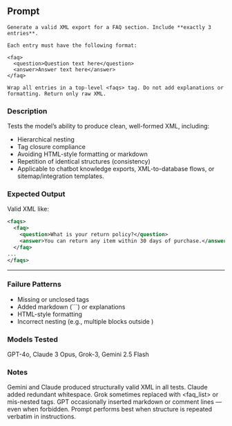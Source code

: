 ## Prompt
```
Generate a valid XML export for a FAQ section. Include **exactly 3 entries**.

Each entry must have the following format:

<faq>
  <question>Question text here</question>
  <answer>Answer text here</answer>
</faq>

Wrap all entries in a top-level <faqs> tag. Do not add explanations or formatting. Return only raw XML.
```
### Description
Tests the model’s ability to produce clean, well-formed XML, including:
- Hierarchical nesting
- Tag closure compliance
- Avoiding HTML-style formatting or markdown
- Repetition of identical structures (consistency)
- Applicable to chatbot knowledge exports, XML-to-database flows, or sitemap/integration templates.

### Expected Output
Valid XML like:
```xml
<faqs>
  <faq>
    <question>What is your return policy?</question>
    <answer>You can return any item within 30 days of purchase.</answer>
  </faq>
...
</faqs>
```
---
### Failure Patterns
- Missing or unclosed tags
- Added markdown (```) or explanations
- HTML-style formatting
- Incorrect nesting (e.g., multiple <faq> blocks outside <faqs>)

### Models Tested
GPT-4o, Claude 3 Opus, Grok-3, Gemini 2.5 Flash

### Notes
Gemini and Claude produced structurally valid XML in all tests. Claude added redundant whitespace. Grok sometimes replaced <faqs> with <faq_list> or mis-nested tags. GPT occasionally inserted markdown or comment lines — even when forbidden. Prompt performs best when structure is repeated verbatim in instructions.
